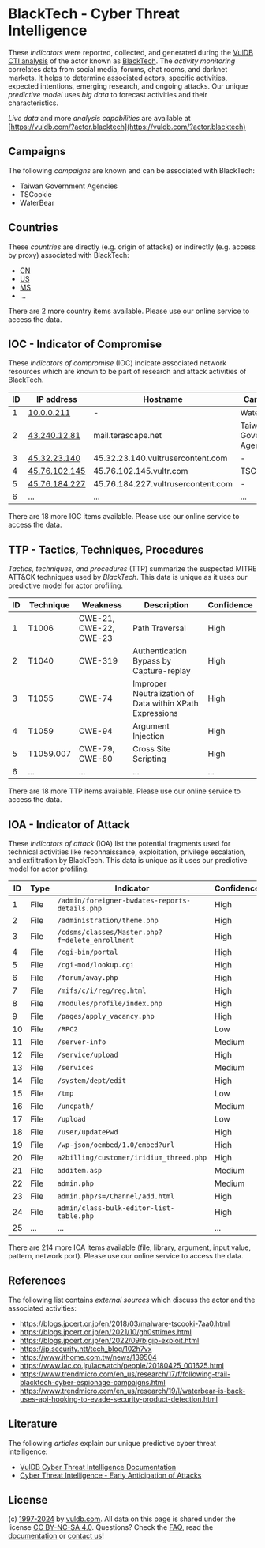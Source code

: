 # BlackTech - Cyber Threat Intelligence

These _indicators_ were reported, collected, and generated during the [VulDB CTI analysis](https://vuldb.com/?kb.cti) of the actor known as [BlackTech](https://vuldb.com/?actor.blacktech). The _activity monitoring_ correlates data from social media, forums, chat rooms, and darknet markets. It helps to determine associated actors, specific activities, expected intentions, emerging research, and ongoing attacks. Our unique _predictive model_ uses _big data_ to forecast activities and their characteristics.

_Live data_ and more _analysis capabilities_ are available at [https://vuldb.com/?actor.blacktech](https://vuldb.com/?actor.blacktech)

## Campaigns

The following _campaigns_ are known and can be associated with BlackTech:

* Taiwan Government Agencies
* TSCookie
* WaterBear

## Countries

These _countries_ are directly (e.g. origin of attacks) or indirectly (e.g. access by proxy) associated with BlackTech:

* [CN](https://vuldb.com/?country.cn)
* [US](https://vuldb.com/?country.us)
* [MS](https://vuldb.com/?country.ms)
* ...

There are 2 more country items available. Please use our online service to access the data.

## IOC - Indicator of Compromise

These _indicators of compromise_ (IOC) indicate associated network resources which are known to be part of research and attack activities of BlackTech.

ID | IP address | Hostname | Campaign | Confidence
-- | ---------- | -------- | -------- | ----------
1 | [10.0.0.211](https://vuldb.com/?ip.10.0.0.211) | - | WaterBear | High
2 | [43.240.12.81](https://vuldb.com/?ip.43.240.12.81) | mail.terascape.net | Taiwan Government Agencies | High
3 | [45.32.23.140](https://vuldb.com/?ip.45.32.23.140) | 45.32.23.140.vultrusercontent.com | - | Medium
4 | [45.76.102.145](https://vuldb.com/?ip.45.76.102.145) | 45.76.102.145.vultr.com | TSCookie | Medium
5 | [45.76.184.227](https://vuldb.com/?ip.45.76.184.227) | 45.76.184.227.vultrusercontent.com | - | Medium
6 | ... | ... | ... | ...

There are 18 more IOC items available. Please use our online service to access the data.

## TTP - Tactics, Techniques, Procedures

_Tactics, techniques, and procedures_ (TTP) summarize the suspected MITRE ATT&CK techniques used by _BlackTech_. This data is unique as it uses our predictive model for actor profiling.

ID | Technique | Weakness | Description | Confidence
-- | --------- | -------- | ----------- | ----------
1 | T1006 | CWE-21, CWE-22, CWE-23 | Path Traversal | High
2 | T1040 | CWE-319 | Authentication Bypass by Capture-replay | High
3 | T1055 | CWE-74 | Improper Neutralization of Data within XPath Expressions | High
4 | T1059 | CWE-94 | Argument Injection | High
5 | T1059.007 | CWE-79, CWE-80 | Cross Site Scripting | High
6 | ... | ... | ... | ...

There are 18 more TTP items available. Please use our online service to access the data.

## IOA - Indicator of Attack

These _indicators of attack_ (IOA) list the potential fragments used for technical activities like reconnaissance, exploitation, privilege escalation, and exfiltration by BlackTech. This data is unique as it uses our predictive model for actor profiling.

ID | Type | Indicator | Confidence
-- | ---- | --------- | ----------
1 | File | `/admin/foreigner-bwdates-reports-details.php` | High
2 | File | `/administration/theme.php` | High
3 | File | `/cdsms/classes/Master.php?f=delete_enrollment` | High
4 | File | `/cgi-bin/portal` | High
5 | File | `/cgi-mod/lookup.cgi` | High
6 | File | `/forum/away.php` | High
7 | File | `/mifs/c/i/reg/reg.html` | High
8 | File | `/modules/profile/index.php` | High
9 | File | `/pages/apply_vacancy.php` | High
10 | File | `/RPC2` | Low
11 | File | `/server-info` | Medium
12 | File | `/service/upload` | High
13 | File | `/services` | Medium
14 | File | `/system/dept/edit` | High
15 | File | `/tmp` | Low
16 | File | `/uncpath/` | Medium
17 | File | `/upload` | Low
18 | File | `/user/updatePwd` | High
19 | File | `/wp-json/oembed/1.0/embed?url` | High
20 | File | `a2billing/customer/iridium_threed.php` | High
21 | File | `additem.asp` | Medium
22 | File | `admin.php` | Medium
23 | File | `admin.php?s=/Channel/add.html` | High
24 | File | `admin/class-bulk-editor-list-table.php` | High
25 | ... | ... | ...

There are 214 more IOA items available (file, library, argument, input value, pattern, network port). Please use our online service to access the data.

## References

The following list contains _external sources_ which discuss the actor and the associated activities:

* https://blogs.jpcert.or.jp/en/2018/03/malware-tscooki-7aa0.html
* https://blogs.jpcert.or.jp/en/2021/10/gh0sttimes.html
* https://blogs.jpcert.or.jp/en/2022/09/bigip-exploit.html
* https://jp.security.ntt/tech_blog/102h7vx
* https://www.ithome.com.tw/news/139504
* https://www.lac.co.jp/lacwatch/people/20180425_001625.html
* https://www.trendmicro.com/en_us/research/17/f/following-trail-blacktech-cyber-espionage-campaigns.html
* https://www.trendmicro.com/en_us/research/19/l/waterbear-is-back-uses-api-hooking-to-evade-security-product-detection.html

## Literature

The following _articles_ explain our unique predictive cyber threat intelligence:

* [VulDB Cyber Threat Intelligence Documentation](https://vuldb.com/?kb.cti)
* [Cyber Threat Intelligence - Early Anticipation of Attacks](https://www.scip.ch/en/?labs.20201022)

## License

(c) [1997-2024](https://vuldb.com/?kb.changelog) by [vuldb.com](https://vuldb.com/?kb.about). All data on this page is shared under the license [CC BY-NC-SA 4.0](https://creativecommons.org/licenses/by-nc-sa/4.0/). Questions? Check the [FAQ](https://vuldb.com/?kb.faq), read the [documentation](https://vuldb.com/?kb) or [contact us](https://vuldb.com/?contact)!
